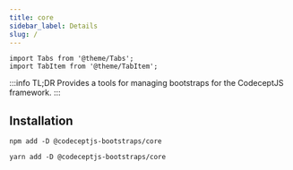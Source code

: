 ```yaml
---
title: core
sidebar_label: Details
slug: /
---
```


```mdx-code-block
import Tabs from '@theme/Tabs';
import TabItem from '@theme/TabItem';
```

:::info TL;DR
Provides a tools for managing bootstraps for the CodeceptJS framework.
:::

## Installation
<Tabs groupId="package-manager">
<TabItem value="npm">

```shell
npm add -D @codeceptjs-bootstraps/core
```

</TabItem>
<TabItem value="yarn">

```shell
yarn add -D @codeceptjs-bootstraps/core
```

</TabItem>
</Tabs>
